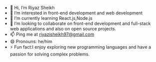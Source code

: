 - 👋 Hi, I’m Riyaz Sheikh
- 👀 I’m interested in front-end development and web development
- 🌱 I’m currently learning React.js,Node.js
- 💞️ I’m looking to collaborate on front-end development and full-stack web applications and also on  open source projects.
- 📫 Ping me at riyazisheikh97@gmail.com
- 😄 Pronouns: he/him
- ⚡ Fun fact:I enjoy exploring new programming languages and have a passion for solving complex problems.

<!---
riyazgithubavailable/riyazgithubavailable is a ✨ special ✨ repository because its `README.md` (this file) appears on your GitHub profile.
You can click the Preview link to take a look at your changes.
--->
